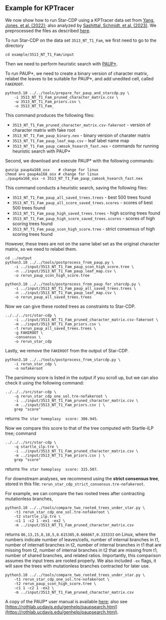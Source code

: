 Example for KPTracer
--------------------

We now show how to run Star-CDP using a KPTracer data set from [Yang, Jones, et al. (2022)](https://doi.org/10.1016/j.cell.2022.04.015); also analyzed by [Sashittal, Schmidt, et al. (2023)](https://doi.org/10.1016/j.cels.2023.11.005). We preprocessed the files as described [here](README_dataprep.md).

To run Star-CDP on the data set `3513_NT_T1_Fam`, we first need to go to the directory
```
cd example/3513_NT_T1_Fam/input
```

Then we need to perform heuristic search with [PAUP*](https://paup.phylosolutions.com). 

To run PAUP*, we need to create a binary version of character matrix, relabel the leaves to be suitable for PAUP*, and add unedited cell, called `FAKEROOT`.
```
python3.10 ../../tools/prepare_for_paup_and_starcdp.py \
    -i 3513_NT_T1_Fam_pruned_character_matrix.csv \
    -w 3513_NT_T1_Fam_priors.csv \
    -o 3513_NT_T1_Fam_
```

This command produces the following files: 
* `3513_NT_T1_Fam_pruned_character_matrix.csv-fakeroot` - version of character matrix with fake root
* `3513_NT_T1_Fam_paup_binary.nex` - binary version of charater matrix
* `3513_NT_T1_Fam_paup_leaf_map.csv` - leaf label name map
* `3513_NT_T1_Fam_paup_camsok_hsearch_fast.nex` - commands for running heuristic search with PAUP*

Second, we download and execute PAUP* with the following commands:
```
gunzip paup4a168_osx    # change for linux
chmod a+x paup4a168_osx # change for linux
./paup4a168_osx -n 3513_NT_T1_Fam_paup_camsok_hsearch_fast.nex
```

This command conducts a heuristic search, saving the following files:
* `3513_NT_T1_Fam_paup_all_saved_trees.trees` - best 500 trees found
* `3513_NT_T1_Fam_paup_all_score_saved_trees.scores` - scores of best 500 trees found
* `3513_NT_T1_Fam_paup_high_saved_trees.trees` - high scoring trees found
* `3513_NT_T1_Fam_paup_high_score_saved_trees.scores` - scores of high scoring trees found
* `3513_NT_T1_Fam_paup_scon_high_score.tree` - strict consensus of high scoring trees found

However, these trees are not on the same label set as the original character matrix, so we need to relabel them.

```
cd ../output
python3.10 ../../tools/postprocess_from_paup.py \
    -i ../input/3513_NT_T1_Fam_paup_scon_high_score.tree \
    -n ../input/3513_NT_T1_Fam_paup_leaf_map.csv \
    -o rerun_paup_scon_high_score.tree
```

```
python3.10 ../../tools/postprocess_from_paup_for_starcdp.py \
    -i ../input/3513_NT_T1_Fam_paup_all_saved_trees.trees \
    -n ../input/3513_NT_T1_Fam_paup_leaf_map.csv \
    -o rerun_paup_all_saved_trees.trees
```

Now we can give these rooted trees as constraints to Star-CDP.
```
../../../src/star-cdp \
    -i ../input/3513_NT_T1_Fam_pruned_character_matrix.csv-fakeroot \
    -m ../input/3513_NT_T1_Fam_priors.csv \
    -t rerun_paup_all_saved_trees.trees \
    -g FAKEROOT \
    -consensus \
    -o rerun_star_cdp
```

Lastly, we remove the `FAKEROOT` from the output of Star-CDP.
```
python3.10 ../../tools/postprocess_from_starcdp.py \
    -i rerun_star_cdp \
    -o nofakeroot
```

The parsimony score is listed in the output if you scroll up, but we can also check it using the following command:
```
../../../src/star-cdp \
    -q rerun_star_cdp_one_sol.tre-nofakeroot \
    -i ../input/3513_NT_T1_Fam_pruned_character_matrix.csv \
    -m ../input/3513_NT_T1_Fam_priors.csv | \
    grep "score"
```
returns `The star homoplasy  score: 306.945`.

Now we compare this score to that of the tree computed with Startle-ILP tree; command
```
../../../src/star-cdp \
    -q startle_ilp.tre \
    -i ../input/3513_NT_T1_Fam_pruned_character_matrix.csv \
    -m ../input/3513_NT_T1_Fam_priors.csv | \
    grep "score"
```
returns `The star homoplasy  score: 315.507`.

For downstream analyses, we recommend using the **strict consensus tree**, stored in this file: `rerun_star_cdp_strict_consensus.tre-nofakeroot`.

For example, we can compare the two rooted trees after contracting mutationless branches,
```
python3.10 ../../tools/compare_two_rooted_trees_under_star.py \
    -t1 rerun_star_cdp_one_sol.tre-nofakeroot \
    -t2 startle_ilp.tre \
    -c1 1 -c2 1 -ex1 -ex2 \
    -m ../input/3513_NT_T1_Fam_pruned_character_matrix.csv 
```
returns `86,13,15,8,10,5,0.615385,0.666667,0.333333` on Linux, where the numbers indicate number of leaves/cells, number of internal branches in t1, number of internatl branches in t2, number of internal branches in t1 that are missing from t2, number of internal branches in t2 that are missing from t1, number of shared branches, and related ratios.
Importantly, this comparison assumes the input trees are rooted properly.
We also included `-ex` flags, it will save the trees with mutationless branches contracted for later use. 

```
python3.10 ../../tools/compare_two_rooted_trees_under_star.py \
    -t1 rerun_star_cdp_one_sol.tre-nofakeroot \
    -t2 rerun_paup_scon_high_score.tree \
    -c1 1 -c2 1 -ex2 \
    -m ../input/3513_NT_T1_Fam_pruned_character_matrix.csv 
```

A copy of the PAUP* user manual is available [here](https://phylosolutions.com/paup-documentation/paupmanual.pdf); also see [https://rothlab.ucdavis.edu/genhelp/paupsearch.html](https://rothlab.ucdavis.edu/genhelp/paupsearch.html).
